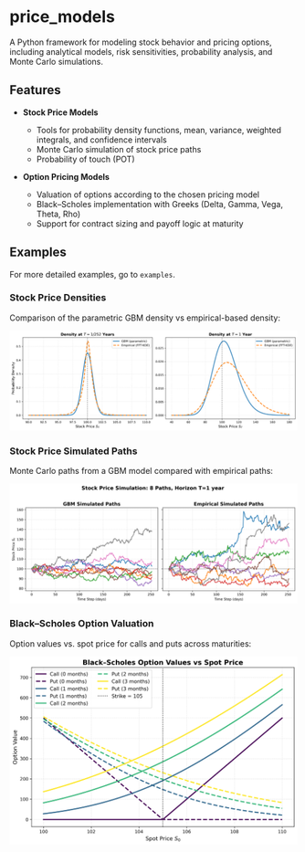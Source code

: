# price_models

A Python framework for modeling stock behavior and pricing options, including analytical models, risk sensitivities, probability analysis, and Monte Carlo simulations.

## Features

- **Stock Price Models**
  - Tools for probability density functions, mean, variance, weighted integrals, and confidence intervals
  - Monte Carlo simulation of stock price paths
  - Probability of touch (POT)

- **Option Pricing Models**
  - Valuation of options according to the chosen pricing model
  - Black–Scholes implementation with Greeks (Delta, Gamma, Vega, Theta, Rho)
  - Support for contract sizing and payoff logic at maturity

## Examples

For more detailed examples, go to `examples`.

### Stock Price Densities
Comparison of the parametric GBM density vs empirical-based density:

![Stock Price Densities](images/pdf_example.png)

### Stock Price Simulated Paths
Monte Carlo paths from a GBM model compared with empirical paths:

![Stock Price Simulated Paths](images/sim_paths.png)

### Black–Scholes Option Valuation
Option values vs. spot price for calls and puts across maturities:

![Option Valuation](images/option_values.png)



